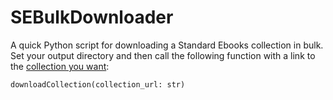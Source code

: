 # SEBulkDownloader
A quick Python script for downloading a Standard Ebooks collection in bulk. Set your output directory and then call the following function with a link to the [collection you want](https://standardebooks.org/collections):

```downloadCollection(collection_url: str)``` 
